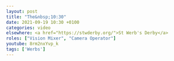 ```yaml
---
layout: post
title: "The&nbsp;10:30"
date: 2021-09-19 10:30 +0100
categories: video
elsewhere: <a href="https://stwderby.org/">St Werb's Derby</a>
roles: ["Vision Mixer", "Camera Operator"]
youtube: 8rm2nxYvp_k
tags: ['Werbs']
---
```

